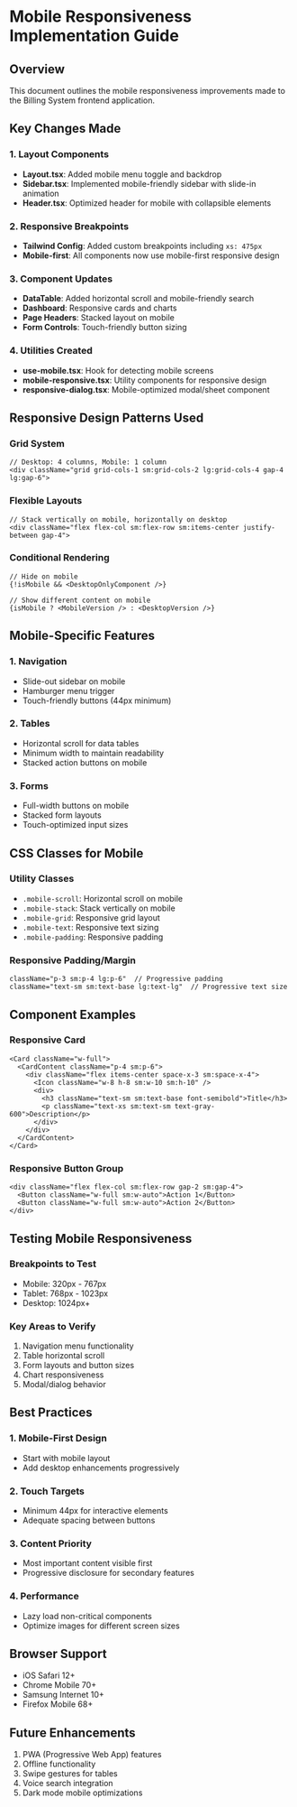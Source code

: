 # Mobile Responsiveness Implementation Guide

## Overview
This document outlines the mobile responsiveness improvements made to the Billing System frontend application.

## Key Changes Made

### 1. Layout Components
- **Layout.tsx**: Added mobile menu toggle and backdrop
- **Sidebar.tsx**: Implemented mobile-friendly sidebar with slide-in animation
- **Header.tsx**: Optimized header for mobile with collapsible elements

### 2. Responsive Breakpoints
- **Tailwind Config**: Added custom breakpoints including `xs: 475px`
- **Mobile-first**: All components now use mobile-first responsive design

### 3. Component Updates
- **DataTable**: Added horizontal scroll and mobile-friendly search
- **Dashboard**: Responsive cards and charts
- **Page Headers**: Stacked layout on mobile
- **Form Controls**: Touch-friendly button sizing

### 4. Utilities Created
- **use-mobile.tsx**: Hook for detecting mobile screens
- **mobile-responsive.tsx**: Utility components for responsive design
- **responsive-dialog.tsx**: Mobile-optimized modal/sheet component

## Responsive Design Patterns Used

### Grid System
```tsx
// Desktop: 4 columns, Mobile: 1 column
<div className="grid grid-cols-1 sm:grid-cols-2 lg:grid-cols-4 gap-4 lg:gap-6">
```

### Flexible Layouts
```tsx
// Stack vertically on mobile, horizontally on desktop
<div className="flex flex-col sm:flex-row sm:items-center justify-between gap-4">
```

### Conditional Rendering
```tsx
// Hide on mobile
{!isMobile && <DesktopOnlyComponent />}

// Show different content on mobile
{isMobile ? <MobileVersion /> : <DesktopVersion />}
```

## Mobile-Specific Features

### 1. Navigation
- Slide-out sidebar on mobile
- Hamburger menu trigger
- Touch-friendly buttons (44px minimum)

### 2. Tables
- Horizontal scroll for data tables
- Minimum width to maintain readability
- Stacked action buttons on mobile

### 3. Forms
- Full-width buttons on mobile
- Stacked form layouts
- Touch-optimized input sizes

## CSS Classes for Mobile

### Utility Classes
- `.mobile-scroll`: Horizontal scroll on mobile
- `.mobile-stack`: Stack vertically on mobile
- `.mobile-grid`: Responsive grid layout
- `.mobile-text`: Responsive text sizing
- `.mobile-padding`: Responsive padding

### Responsive Padding/Margin
```tsx
className="p-3 sm:p-4 lg:p-6"  // Progressive padding
className="text-sm sm:text-base lg:text-lg"  // Progressive text size
```

## Component Examples

### Responsive Card
```tsx
<Card className="w-full">
  <CardContent className="p-4 sm:p-6">
    <div className="flex items-center space-x-3 sm:space-x-4">
      <Icon className="w-8 h-8 sm:w-10 sm:h-10" />
      <div>
        <h3 className="text-sm sm:text-base font-semibold">Title</h3>
        <p className="text-xs sm:text-sm text-gray-600">Description</p>
      </div>
    </div>
  </CardContent>
</Card>
```

### Responsive Button Group
```tsx
<div className="flex flex-col sm:flex-row gap-2 sm:gap-4">
  <Button className="w-full sm:w-auto">Action 1</Button>
  <Button className="w-full sm:w-auto">Action 2</Button>
</div>
```

## Testing Mobile Responsiveness

### Breakpoints to Test
- Mobile: 320px - 767px
- Tablet: 768px - 1023px
- Desktop: 1024px+

### Key Areas to Verify
1. Navigation menu functionality
2. Table horizontal scroll
3. Form layouts and button sizes
4. Chart responsiveness
5. Modal/dialog behavior

## Best Practices

### 1. Mobile-First Design
- Start with mobile layout
- Add desktop enhancements progressively

### 2. Touch Targets
- Minimum 44px for interactive elements
- Adequate spacing between buttons

### 3. Content Priority
- Most important content visible first
- Progressive disclosure for secondary features

### 4. Performance
- Lazy load non-critical components
- Optimize images for different screen sizes

## Browser Support
- iOS Safari 12+
- Chrome Mobile 70+
- Samsung Internet 10+
- Firefox Mobile 68+

## Future Enhancements
1. PWA (Progressive Web App) features
2. Offline functionality
3. Swipe gestures for tables
4. Voice search integration
5. Dark mode mobile optimizations
